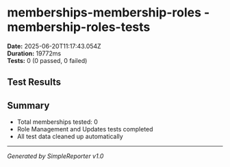# memberships-membership-roles - membership-roles-tests

**Date:** 2025-06-20T11:17:43.054Z  
**Duration:** 19772ms  
**Tests:** 0 (0 passed, 0 failed)

## Test Results



## Summary

- Total memberships tested: 0
- Role Management and Updates tests completed
- All test data cleaned up automatically

---
*Generated by SimpleReporter v1.0*
